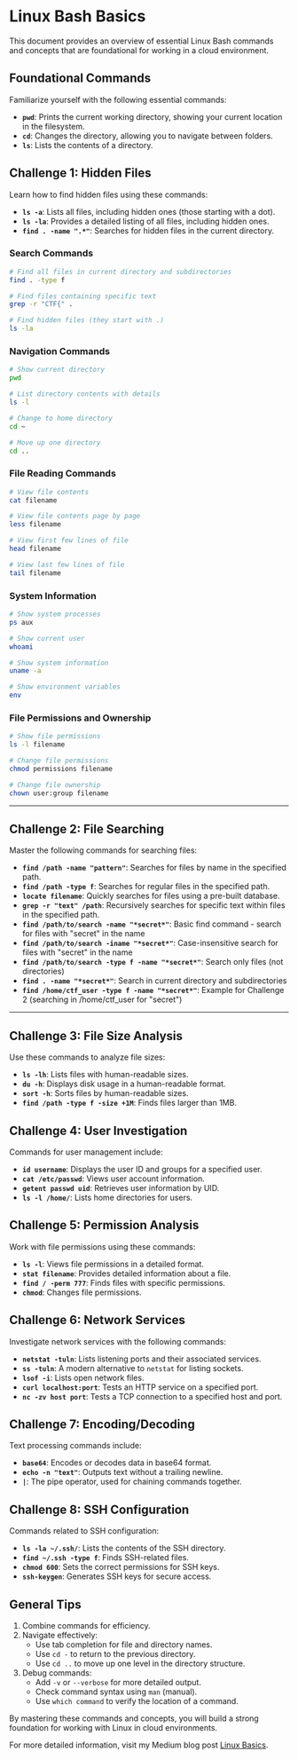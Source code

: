 # Linux Bash Basics

This document provides an overview of essential Linux Bash commands and concepts that are foundational for working in a cloud environment.

## Foundational Commands

Familiarize yourself with the following essential commands:

- **`pwd`**: Prints the current working directory, showing your current location in the filesystem.
- **`cd`**: Changes the directory, allowing you to navigate between folders.
- **`ls`**: Lists the contents of a directory.

## Challenge 1: Hidden Files

Learn how to find hidden files using these commands:

- **`ls -a`**: Lists all files, including hidden ones (those starting with a dot).
- **`ls -la`**: Provides a detailed listing of all files, including hidden ones.
- **`find . -name ".*"`**: Searches for hidden files in the current directory.

### Search Commands

```bash
# Find all files in current directory and subdirectories
find . -type f

# Find files containing specific text
grep -r "CTF{" .

# Find hidden files (they start with .)
ls -la
```

### Navigation Commands

```bash
# Show current directory
pwd

# List directory contents with details
ls -l

# Change to home directory
cd ~

# Move up one directory
cd ..
```

### File Reading Commands

```bash
# View file contents
cat filename

# View file contents page by page
less filename

# View first few lines of file
head filename

# View last few lines of file
tail filename
```

### System Information

```bash
# Show system processes
ps aux

# Show current user
whoami

# Show system information
uname -a

# Show environment variables
env
```

### File Permissions and Ownership
```bash
# Show file permissions
ls -l filename

# Change file permissions
chmod permissions filename

# Change file ownership
chown user:group filename
```
---

## Challenge 2: File Searching

Master the following commands for searching files:

- **`find /path -name "pattern"`**: Searches for files by name in the specified path.
- **`find /path -type f`**: Searches for regular files in the specified path.
- **`locate filename`**: Quickly searches for files using a pre-built database.
- **`grep -r "text" /path`**: Recursively searches for specific text within files in the specified path.
- **`find /path/to/search -name "*secret*"`**: Basic find command - search for files with "secret" in the name
- **`find /path/to/search -iname "*secret*"`**: Case-insensitive search for files with "secret" in the name
- **`find /path/to/search -type f -name "*secret*"`**: Search only files (not directories)
- **`find . -name "*secret*"`**: Search in current directory and subdirectories
- **`find /home/ctf_user -type f -name "*secret*"`**: Example for Challenge 2 (searching in /home/ctf_user for "secret")

---

## Challenge 3: File Size Analysis

Use these commands to analyze file sizes:

- **`ls -lh`**: Lists files with human-readable sizes.
- **`du -h`**: Displays disk usage in a human-readable format.
- **`sort -h`**: Sorts files by human-readable sizes.
- **`find /path -type f -size +1M`**: Finds files larger than 1MB.

## Challenge 4: User Investigation

Commands for user management include:

- **`id username`**: Displays the user ID and groups for a specified user.
- **`cat /etc/passwd`**: Views user account information.
- **`getent passwd uid`**: Retrieves user information by UID.
- **`ls -l /home/`**: Lists home directories for users.

## Challenge 5: Permission Analysis

Work with file permissions using these commands:

- **`ls -l`**: Views file permissions in a detailed format.
- **`stat filename`**: Provides detailed information about a file.
- **`find / -perm 777`**: Finds files with specific permissions.
- **`chmod`**: Changes file permissions.

## Challenge 6: Network Services

Investigate network services with the following commands:

- **`netstat -tuln`**: Lists listening ports and their associated services.
- **`ss -tuln`**: A modern alternative to `netstat` for listing sockets.
- **`lsof -i`**: Lists open network files.
- **`curl localhost:port`**: Tests an HTTP service on a specified port.
- **`nc -zv host port`**: Tests a TCP connection to a specified host and port.

## Challenge 7: Encoding/Decoding

Text processing commands include:

- **`base64`**: Encodes or decodes data in base64 format.
- **`echo -n "text"`**: Outputs text without a trailing newline.
- **`|`**: The pipe operator, used for chaining commands together.

## Challenge 8: SSH Configuration

Commands related to SSH configuration:

- **`ls -la ~/.ssh/`**: Lists the contents of the SSH directory.
- **`find ~/.ssh -type f`**: Finds SSH-related files.
- **`chmod 600`**: Sets the correct permissions for SSH keys.
- **`ssh-keygen`**: Generates SSH keys for secure access.

## General Tips

1. Combine commands for efficiency.
2. Navigate effectively:
   - Use tab completion for file and directory names.
   - Use `cd -` to return to the previous directory.
   - Use `cd ..` to move up one level in the directory structure.
3. Debug commands:
   - Add `-v` or `--verbose` for more detailed output.
   - Check command syntax using `man` (manual).
   - Use `which command` to verify the location of a command.

By mastering these commands and concepts, you will build a strong foundation for working with Linux in cloud environments.

For more detailed information, visit my Medium blog post [Linux Basics](https://github.com/dowusubekoe-dev/blog-post/tree/main/1-Linux).
